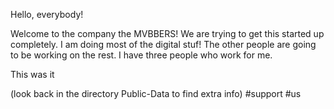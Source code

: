 Hello, everybody!

Welcome to the company the MVBBERS!
We are trying to get this started up completely.
I am doing most of the digital stuf!
The other people are going to be working on the rest.
I have three people who work for me.

This was it

(look back in the directory Public-Data to find extra info)
#support #us
